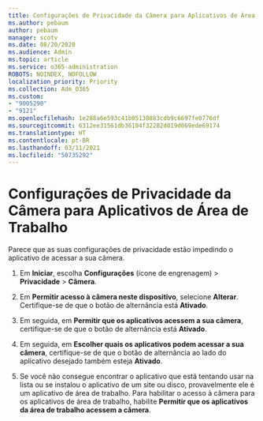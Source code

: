 ```yaml
---
title: Configurações de Privacidade da Câmera para Aplicativos de Área de Trabalho
ms.author: pebaum
author: pebaum
manager: scotv
ms.date: 08/20/2020
ms.audience: Admin
ms.topic: article
ms.service: o365-administration
ROBOTS: NOINDEX, NOFOLLOW
localization_priority: Priority
ms.collection: Adm_O365
ms.custom:
- "9005290"
- "9121"
ms.openlocfilehash: 1e288a6e593c41b05130883cdb9c6697fe0776df
ms.sourcegitcommit: 6312ee31561db36104f32282d019d069ede69174
ms.translationtype: HT
ms.contentlocale: pt-BR
ms.lasthandoff: 03/11/2021
ms.locfileid: "50735292"
---
```

# <a name="camera-privacy-settings-for-desktop-apps"></a>Configurações de Privacidade da Câmera para Aplicativos de Área de Trabalho

Parece que as suas configurações de privacidade estão impedindo o aplicativo de acessar a sua câmera.

1.  Em **Iniciar**, escolha **Configurações** (ícone de engrenagem) > **Privacidade** > **Câmera**.

2.  Em **Permitir acesso à câmera neste dispositivo**, selecione **Alterar**. Certifique-se de que o botão de alternância está **Ativado**.

3.  Em seguida, em **Permitir que os aplicativos acessem a sua câmera**, certifique-se de que o botão de alternância está **Ativado**.

4.  Em seguida, em **Escolher quais os aplicativos podem acessar a sua câmera**, certifique-se de que o botão de alternância ao lado do aplicativo desejado também esteja **Ativado**.

5.  Se você não consegue encontrar o aplicativo que está tentando usar na lista ou se instalou o aplicativo de um site ou disco, provavelmente ele é um aplicativo de área de trabalho. Para habilitar o acesso à câmera para os aplicativos de área de trabalho, habilite **Permitir que os aplicativos da área de trabalho acessem a câmera**.